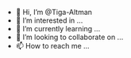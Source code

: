 - 👋 Hi, I’m @Tiga-Altman
- 👀 I’m interested in ...
- 🌱 I’m currently learning ...
- 💞️ I’m looking to collaborate on ...
- 📫 How to reach me ...

<!---
Tiga-Altman/Tiga-Altman is a ✨ special ✨ repository because its `README.md` (this file) appears on your GitHub profile.
You can click the Preview link to take a look at your changes.
--->
